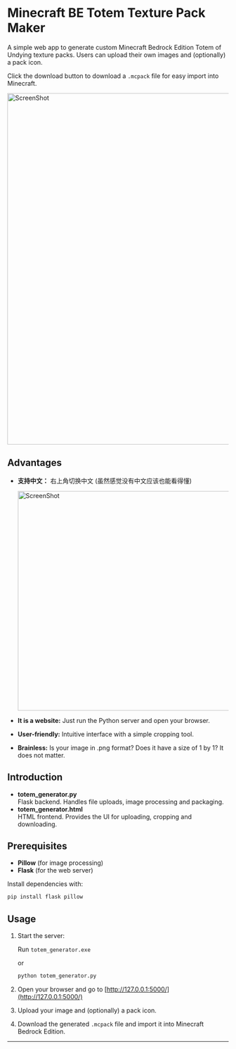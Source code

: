 # Minecraft BE Totem Texture Pack Maker
A simple web app to generate custom Minecraft Bedrock Edition Totem of Undying texture packs. Users can upload their own images and (optionally) a pack icon.

Click the download button to download a `.mcpack` file for easy import into Minecraft.

<img src="https://github.com/user-attachments/assets/5c6fdbb7-ed12-4019-abc2-6acf36eead37" alt="ScreenShot" width="800"/>

## Advantages
- **支持中文：** 右上角切换中文 (虽然感觉没有中文应该也能看得懂)

  <img src="https://github.com/user-attachments/assets/eac90c96-9697-4053-aab6-872ae6150ede" alt="ScreenShot" width="500"/>

- **It is a website:** Just run the Python server and open your browser.
- **User-friendly:** Intuitive interface with a simple cropping tool.
- **Brainless:** Is your image in .png format? Does it have a size of 1 by 1? It does not matter.

## Introduction
- **totem_generator.py**  
  Flask backend. Handles file uploads, image processing and packaging.
- **totem_generator.html**  
  HTML frontend. Provides the UI for uploading, cropping and downloading.

## Prerequisites
- **Pillow** (for image processing)
- **Flask** (for the web server)

Install dependencies with:
```bash
pip install flask pillow
```

## Usage

1. Start the server:

   Run `totem_generator.exe`


      or


   ```bash
   python totem_generator.py
   ```
3. Open your browser and go to [http://127.0.0.1:5000/](http://127.0.0.1:5000/)
4. Upload your image and (optionally) a pack icon.
5. Download the generated `.mcpack` file and import it into Minecraft Bedrock Edition.

---
